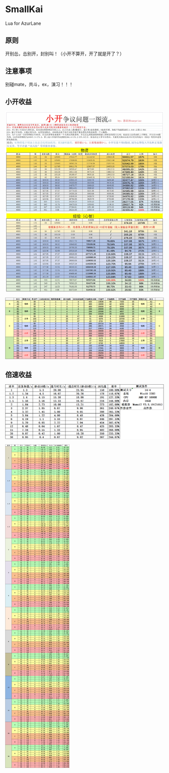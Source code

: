 # SmallKai
Lua for AzurLane

## 原则
开别怂，怂别开，封别叫！（小开不算开，开了就是开了？）

## 注意事项
别碰mate，共斗，ex，演习！！！

## 小开收益
![SmallKaiIncomeV3.jpg](./Images/SmallKaiIncomeV3.jpg)

![EventIncome.png](./Images/EventIncome.png)

## 倍速收益
![SpeedupEffect.png](./Images/SpeedupEffect.png)

![SpeedupIncome.png](./Images/SpeedupIncome.png)